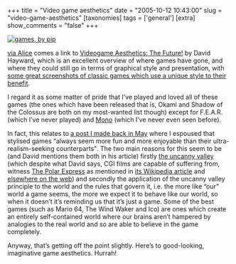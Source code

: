 +++
title = "Video game aesthetics"
date = "2005-10-12 10:43:00"
slug = "video-game-aesthetics"
[taxonomies]
tags = ['general']
[extra]
show_comments = "false"
+++

[![games, by pip](http://static.flickr.com/29/51829516_0d030c74e2_m.jpg)](http://www.flickr.com/photos/pip/51829516/ "games, by pip")

[via Alice](http://crystaltips.typepad.com/wonderland/2005/10/videogame_aesth.html) comes a link to [Videogame Aesthetics: The Future!](http://modetwo.net/users/nachimir/vga/index.html) by David Hayward, which is an excellent overview of where games have gone, and where they could still go in terms of graphical style and presentation, with [some great screenshots of classic games which use a unique style to their benefit](http://modetwo.net/users/nachimir/vga/screenshots.html).

I regard it as some matter of pride that I’ve played and loved all of these games (the ones which have been released that is, Okami and Shadow of the Colossus are both on my most-wanted list though) except for F.E.A.R. (which I’ve never played) and [Mono](http://www.binaryzoo.com/games/mono/index.htm) (which I’ve never even seen before).

In fact, this relates to [a post I made back in May](http://philwilson.org/blog/2005/05/spore-and-game-graphics.html "Spore and game graphics") where I espoused that stylised games <q cite="http://philwilson.org/blog/2005/05/spore-and-game-graphics.html">always seem more fun and more enjoyable than their ultra-realism-seeking counterparts</q>. The two main reasons for this seem to be (and David mentions them both in his article) firstly [the uncanny valley](http://en.wikipedia.org/wiki/Uncanny_valley) (which despite what David says, CGI films are capable of suffering from, witness [The Polar Express](http://www.imdb.com/title/tt0338348/) as mentioned in [its Wikipedia article](http://en.wikipedia.org/wiki/The_Polar_Express) and [elsewhere on the web](http://www.google.co.uk/search?hl=en&q=the+uncanny+valley+polar+express&btnG=Search)) and secondly the application of the uncanny valley principle to the world and the rules that govern it, i.e. the more like “our” world a game seems, the more we expect it to behave like our world, so when it doesn’t it’s reminding us that it’s just a game. Some of the best games (such as Mario 64, The Wind Waker and Ico) are ones which create an entirely self-contained world where our brains aren’t hampered by analogies to the real world and so are able to believe in the game completely.

Anyway, that’s getting off the point slightly. Here’s to good-looking, imaginative game aesthetics. Hurrah!
